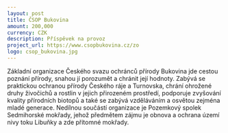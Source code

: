 ```yaml
---
layout: post
title: ČSOP Bukovina
amount: 200,000
currency: CZK
description: Příspěvek na provoz
project_url: https://www.csopbukovina.cz/zo
logo: csop_bukovina.jpg
---
```


Základní organizace Českého svazu ochránců přírody Bukovina jde cestou poznání přírody, snahou jí porozumět a chránit její hodnoty. Zabývá se praktickou ochranou přírody Českého ráje a Turnovska, chrání ohrožené druhy živočichů a rostlin v jejich přirozeném prostředí, podporuje zvyšování kvality přírodních biotopů a také se zabývá vzděláváním a osvětou zejména mladé generace. Nedílnou součástí organizace je Pozemkový spolek Sedmihorské mokřady, jehož předmětem zájmu je obnova a ochrana území nivy toku Libuňky a zde přítomné mokřady.
